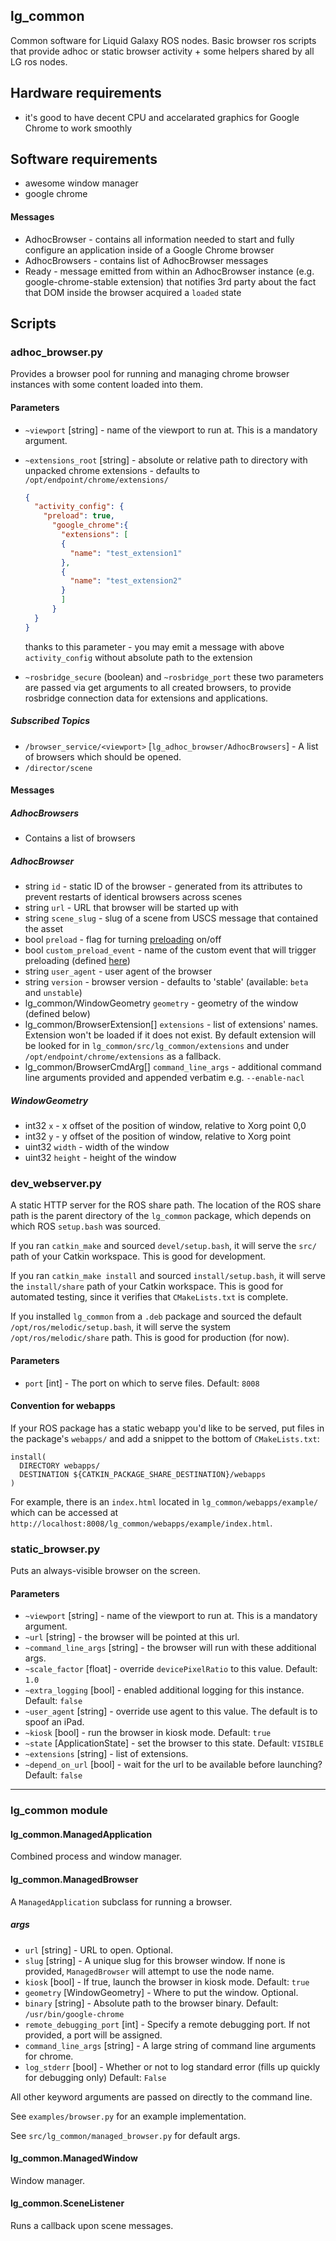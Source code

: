 lg\_common
----------

Common software for Liquid Galaxy ROS nodes. Basic browser ros scripts
that provide adhoc or static browser activity + some helpers shared by
all LG ros nodes.

## Hardware requirements

* it's good to have decent CPU and accelarated graphics for Google
  Chrome to work smoothly

## Software requirements

* awesome window manager
* google chrome

#### Messages
- AdhocBrowser - contains all information needed to start and fully
  configure an application inside of a Google Chrome browser
- AdhocBrowsers - contains list of AdhocBrowser messages
- Ready - message emitted from within an AdhocBrowser instance (e.g.
  google-chrome-stable extension) that notifies 3rd party about the fact
that DOM inside the browser acquired a `loaded` state

## Scripts

### adhoc\_browser.py

Provides a browser pool for running and managing chrome browser instances with some content loaded into them.

#### Parameters

* `~viewport` [string] - name of the viewport to run at. This is a mandatory argument.
* `~extensions_root` [string] - absolute or relative path to directory with unpacked chrome extensions - defaults to `/opt/endpoint/chrome/extensions/`

    ```json
    {
      "activity_config": {
        "preload": true,
          "google_chrome":{
            "extensions": [
            {
              "name": "test_extension1"
            },
            {
              "name": "test_extension2"
            }
            ]
          }
      }
    }
    ```

    thanks to this parameter - you may emit a message with above `activity_config` without absolute path to the extension

* `~rosbridge_secure` (boolean) and `~rosbridge_port` these two parameters are passed via get arguments to all created browsers, to provide rosbridge connection data for extensions and applications.

##### Subscribed Topics

* `/browser_service/<viewport>` [`lg_adhoc_browser/AdhocBrowsers`] - A list of browsers which should be opened.
* `/director/scene`

#### Messages

##### AdhocBrowsers

* Contains a list of browsers

##### AdhocBrowser

* string `id` - static ID of the browser - generated from its attributes
  to prevent restarts of identical browsers across scenes
* string `url` - URL that browser will be started up with
* string `scene_slug` - slug of a scene from USCS message that contained
  the asset
* bool `preload` - flag for turning
  [preloading](https://github.com/EndPointCorp/lg_ros_nodes/wiki/Unified-State-Control-System-API#preloading) on/off
* bool `custom_preload_event` - name of the custom event that will
  trigger preloading (defined
[here](https://github.com/EndPointCorp/lg_ros_nodes/tree/master/lg_common/src/lg_common/extensions/ros_window_ready#application-generated-message))
* string `user_agent` - user agent of the browser
* string `version` - browser version - defaults to 'stable' (available:
  `beta` and `unstable`)
* lg_common/WindowGeometry `geometry` - geometry of the window (defined
  below)
* lg_common/BrowserExtension[] `extensions` - list of extensions' names.
  Extension won't be loaded if it does not exist. By default extension
will be looked for in `lg_common/src/lg_common/extensions` and under
`/opt/endpoint/chrome/extensions` as a fallback.
* lg_common/BrowserCmdArg[] `command_line_args` - additional command
  line arguments provided and appended verbatim e.g. `--enable-nacl`

##### WindowGeometry

- int32 `x` - x offset of the position of window, relative to Xorg point
  0,0
- int32 `y` - y offset of the position of window, relative to Xorg point
- uint32 `width` - width of the window
- uint32 `height` - height of the window

### dev\_webserver.py

A static HTTP server for the ROS share path. The location of the ROS share path is the parent directory of the `lg_common` package, which depends on which ROS `setup.bash` was sourced.

If you ran `catkin_make` and sourced `devel/setup.bash`, it will serve the `src/` path of your Catkin workspace. This is good for development.

If you ran `catkin_make install` and sourced `install/setup.bash`, it will serve the `install/share` path of your Catkin workspace. This is good for automated testing, since it verifies that `CMakeLists.txt` is complete.

If you installed `lg_common` from a `.deb` package and sourced the default `/opt/ros/melodic/setup.bash`, it will serve the system `/opt/ros/melodic/share` path. This is good for production (for now).

#### Parameters

* `port` [int] - The port on which to serve files. Default: `8008`

#### Convention for webapps

If your ROS package has a static webapp you'd like to be served, put files in the package's `webapps/` and add a snippet to the bottom of `CMakeLists.txt`:

    install(
      DIRECTORY webapps/
      DESTINATION ${CATKIN_PACKAGE_SHARE_DESTINATION}/webapps
    )

For example, there is an `index.html` located in `lg_common/webapps/example/` which can be accessed at `http://localhost:8008/lg_common/webapps/example/index.html`.

### static\_browser.py

Puts an always-visible browser on the screen.

#### Parameters

* `~viewport` [string] - name of the viewport to run at. This is a mandatory argument.
* `~url` [string] - the browser will be pointed at this url.
* `~command_line_args` [string] - the browser will run with these additional args.
* `~scale_factor` [float] - override `devicePixelRatio` to this value.  Default: `1.0`
* `~extra_logging` [bool] - enabled additional logging for this instance.  Default: `false`
* `~user_agent` [string] - override use agent to this value.  The default is to spoof an iPad.
* `~kiosk` [bool] - run the browser in kiosk mode.  Default: `true`
* `~state` [ApplicationState] - set the browser to this state.  Default: `VISIBLE`
* `~extensions` [string] - list of extensions.
* `~depend_on_url` [bool] - wait for the url to be available before launching?  Default: `false`

----------------------

### lg\_common module

#### lg\_common.ManagedApplication

Combined process and window manager.

#### lg\_common.ManagedBrowser

A `ManagedApplication` subclass for running a browser.

##### args

* `url` [string] - URL to open. Optional.
* `slug` [string] - A unique slug for this browser window. If none is provided, `ManagedBrowser` will attempt to use the node name.
* `kiosk` [bool] - If true, launch the browser in kiosk mode. Default: `true`
* `geometry` [WindowGeometry] - Where to put the window. Optional.
* `binary` [string] - Absolute path to the browser binary. Default: `/usr/bin/google-chrome`
* `remote_debugging_port` [int] - Specify a remote debugging port. If not provided, a port will be assigned.
* `command_line_args` [string] - A large string of command line arguments for chrome.
* `log_stderr` [bool] - Whether or not to log standard error (fills up quickly
  for debugging only) Default: `False`

All other keyword arguments are passed on directly to the command line.

See `examples/browser.py` for an example implementation.

See `src/lg_common/managed_browser.py` for default args.

#### lg\_common.ManagedWindow

Window manager.

#### lg\_common.SceneListener

Runs a callback upon scene messages.
